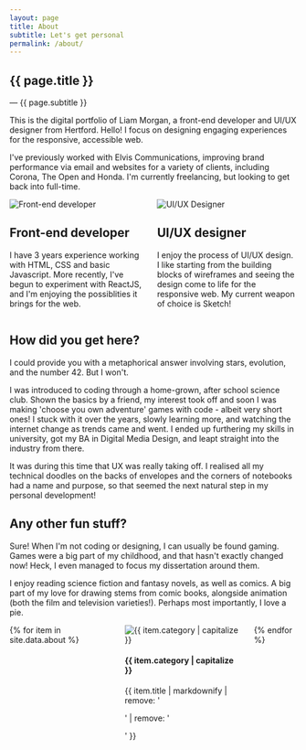 ```yaml
---
layout: page
title: About
subtitle: Let's get personal
permalink: /about/
---
```

<section>
  <div class="section-heading">
    <h1>{{ page.title }}</h1>
    <span class="p t--large t--lighter">— {{ page.subtitle }}</span>
  </div>
  <p>This is the digital portfolio of Liam Morgan, a front-end developer and UI/UX designer from Hertford. Hello! I focus on designing engaging experiences for the responsive, accessible web.</p>
  <p>I've previously worked with Elvis Communications, improving brand performance via email and websites for a variety of clients, including Corona, The Open and Honda. I'm currently freelancing, but looking to get back into full-time.</p>
</section>

<section>
  <div class="columns">
    <div class="about-bio-cell">
      <img class="page__icon" src="/images/fedev.svg" alt="Front-end developer">
      <h2>Front-end developer</h2>
      <p>I have 3 years experience working with HTML, CSS and basic Javascript. More recently, I've begun to experiment with ReactJS, and I'm enjoying the possiblities it brings for the web.</p>
    </div>
    <div class="about-bio-cell">
      <img class="page__icon" src="/images/uxui.svg" alt="UI/UX Designer">
      <h2>UI/UX designer</h2>
      <p>I enjoy the process of UI/UX design. I like starting from the building blocks of wireframes and seeing the design come to life for the responsive web. My current weapon of choice is Sketch!</p>
    </div>
  </div>
</section>

<section>
  <h2>How did you get here?</h2>
  <p>I could provide you with a metaphorical answer involving stars, evolution, and the number 42. But I won't.</p>
  <p>I was introduced to coding through a home-grown, after school science club. Shown the basics by a friend, my interest took off and soon I was making 'choose you own adventure' games with code - albeit very short ones! I stuck with it over the years, slowly learning more, and watching the internet change as trends came and went. I ended up furthering my skills in university, got my BA in Digital Media Design, and leapt straight into the industry from there.</p>
  <p>It was during this time that UX was really taking off. I realised all my technical doodles on the backs of envelopes and the corners of notebooks had a name and purpose, so that seemed the next natural step in my personal development!</p>
</section>

<section>
  <h2>Any other fun stuff?</h2>
  <p>Sure! When I'm not coding or designing, I can usually be found gaming. Games were a big part of my childhood, and that hasn't exactly changed now! Heck, I even managed to focus my dissertation around them.</p>
  <p>I enjoy reading science fiction and fantasy novels, as well as comics. A big part of my love for drawing stems from comic books, alongside animation (both the film and television varieties!). Perhaps most importantly, I love a pie.</p>
</section>

<section>
  <div class="columns">
    {% for item in site.data.about %}
    <div class="about-fact-cell ta--c">
      <img class="page__icon" src="/images/about-{{ item.category }}.svg" alt="{{ item.category | capitalize }}">
      <h4>{{ item.category | capitalize }}</h4>
      <p class="p-0">{{ item.title | markdownify | remove: '<p>' | remove: '</p>' }}</p>
    </div>
    {% endfor %}
  </div>
</section>